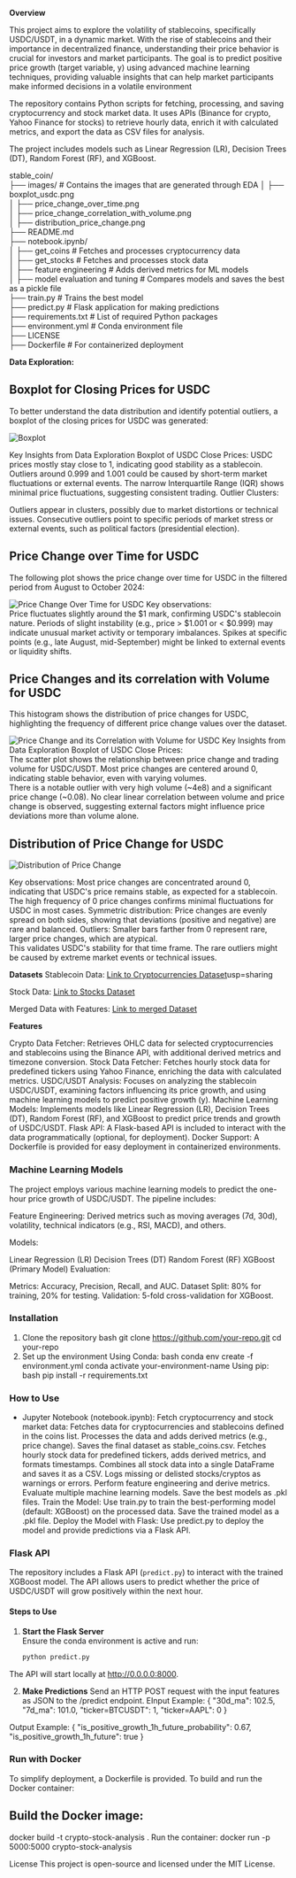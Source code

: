 **Overview**

This project aims to explore the volatility of stablecoins, specifically USDC/USDT, in a dynamic market. With the rise of stablecoins and their importance in decentralized finance, understanding their price behavior is crucial for investors and market participants. The goal is to predict positive price growth (target variable, y) using advanced machine learning techniques, providing valuable insights that can help market participants make informed decisions in a volatile environment

The repository contains Python scripts for fetching, processing, and saving cryptocurrency and stock market data. It uses APIs (Binance for crypto, Yahoo Finance for stocks) to retrieve hourly data, enrich it with calculated metrics, and export the data as CSV files for analysis.

The project includes models such as Linear Regression (LR), Decision Trees (DT), Random Forest (RF), and XGBoost.


stable_coin/  
├── images/                                     # Contains the images that are generated through EDA
│   ├── boxplot_usdc.png      
│   ├── price_change_over_time.png      
│   ├── price_change_correlation_with_volume.png      
│   ├── distribution_price_change.png      
├── README.md                      
├── notebook.ipynb/       
│   ├── get_coins                               # Fetches and processes cryptocurrency data     
│   ├── get_stocks                              # Fetches and processes stock data      
│   ├── feature engineering                     # Adds derived metrics for ML models      
│   ├── model evaluation and tuning             # Compares models and saves the best as a pickle file      
├── train.py                                    # Trains the best model            
├── predict.py                                  # Flask application for making predictions       
├── requirements.txt                            # List of required Python packages       
├── environment.yml                             # Conda environment file     
├── LICENSE      
├── Dockerfile                                  # For containerized deployment    


**Data Exploration:**

## Boxplot for Closing Prices for USDC

To better understand the data distribution and identify potential outliers, a boxplot of the closing prices for USDC was generated:

![Boxplot](images/boxplot_usdc.png)

Key Insights from Data Exploration Boxplot of USDC Close Prices:
USDC prices mostly stay close to 1, indicating good stability as a stablecoin.
Outliers around 0.999 and 1.001 could be caused by short-term market fluctuations or external events.
The narrow Interquartile Range (IQR) shows minimal price fluctuations, suggesting consistent trading.
Outlier Clusters:

Outliers appear in clusters, possibly due to market distortions or technical issues.
Consecutive outliers point to specific periods of market stress or external events, such as political factors (presidential election).


## Price Change over Time for USDC

The following plot shows the price change over time for USDC in the filtered period from August to October 2024:

![Price Change Over Time for USDC](images/price_change_over_time.png)
Key observations:   
Price fluctuates slightly around the $1 mark, confirming USDC's stablecoin nature. Periods of slight instability (e.g., price > $1.001 or < $0.999) may indicate unusual market activity or temporary imbalances. Spikes at specific points (e.g., late August, mid-September) might be linked to external events or liquidity shifts.


## Price Changes and its correlation with Volume for USDC

This histogram shows the distribution of price changes for USDC, highlighting the frequency of different price change values over the dataset.

![Price Change and its Correlation with Volume for USDC](images/price_change_correlation_with_volume.png)
Key Insights from Data Exploration Boxplot of USDC Close Prices:  
The scatter plot shows the relationship between price change and trading volume for USDC/USDT. Most price changes are centered around 0, indicating stable behavior, even with varying volumes.  
There is a notable outlier with very high volume (~4e8) and a significant price change (~0.08). No clear linear correlation between volume and price change is observed, suggesting external factors might influence price deviations more than volume alone.

## Distribution of Price Change for USDC

![Distribution of Price Change](images/distribution_price_change.png)

Key observations:
Most price changes are concentrated around 0, indicating that USDC's price remains stable, as expected for a stablecoin. The high frequency of 0 price changes confirms minimal fluctuations for USDC in most cases. Symmetric distribution: Price changes are evenly spread on both sides, showing that deviations (positive and negative) are rare and balanced. Outliers: Smaller bars farther from 0 represent rare, larger price changes, which are atypical.  
This validates USDC's stability for that time frame. The rare outliers might be caused by extreme market events or technical issues.




**Datasets**
Stablecoin Data:
[Link to Cryptocurrencies Dataset](https://drive.google.com/file/d/18IzkQYiodTNiIxmnG7lGrrdb-akB0C-l/view?)usp=sharing

Stock Data:
[Link to Stocks Dataset](https://drive.google.com/file/d/1d4PRGApTcuQaCAj16dOc9k79P3M2PaYF/view?usp=sharing)

Merged Data with Features:
[Link to merged Dataset](https://drive.google.com/file/d/1aImaDFQWnDEN1wliP5KTh2MwfqFSktEi/view?usp=sharing)



**Features**

Crypto Data Fetcher: Retrieves OHLC data for selected cryptocurrencies and stablecoins using the Binance API, with additional derived metrics and timezone conversion.
Stock Data Fetcher: Fetches hourly stock data for predefined tickers using Yahoo Finance, enriching the data with calculated metrics.
USDC/USDT Analysis: Focuses on analyzing the stablecoin USDC/USDT, examining factors influencing its price growth, and using machine learning models to predict positive growth (y).
Machine Learning Models: Implements models like Linear Regression (LR), Decision Trees (DT), Random Forest (RF), and XGBoost to predict price trends and growth of USDC/USDT.
Flask API: A Flask-based API is included to interact with the data programmatically (optional, for deployment).
Docker Support: A Dockerfile is provided for easy deployment in containerized environments.

### Machine Learning Models
The project employs various machine learning models to predict the one-hour price growth of USDC/USDT. The pipeline includes:

Feature Engineering: Derived metrics such as moving averages (7d, 30d), volatility, technical indicators (e.g., RSI, MACD), and others.

Models:

Linear Regression (LR)
Decision Trees (DT)
Random Forest (RF)
XGBoost (Primary Model)
Evaluation:

Metrics: Accuracy, Precision, Recall, and AUC.
Dataset Split: 80% for training, 20% for testing.
Validation: 5-fold cross-validation for XGBoost.


### Installation
1. Clone the repository
bash
git clone https://github.com/your-repo.git
cd your-repo
2. Set up the environment
Using Conda:
bash
conda env create -f environment.yml
conda activate your-environment-name
Using pip:
bash
pip install -r requirements.txt

### How to Use
- Jupyter Notebook (notebook.ipynb):
Fetch cryptocurrency and stock market data:
Fetches data for cryptocurrencies and stablecoins defined in the coins list.
Processes the data and adds derived metrics (e.g., price change).
Saves the final dataset as stable_coins.csv.
Fetches hourly stock data for predefined tickers, adds derived metrics, and formats timestamps.
Combines all stock data into a single DataFrame and saves it as a CSV.
Logs missing or delisted stocks/cryptos as warnings or errors.
Perform feature engineering and derive metrics.
Evaluate multiple machine learning models.
Save the best models as .pkl files.
Train the Model:
Use train.py to train the best-performing model (default: XGBoost) on the processed data.
Save the trained model as a .pkl file.
Deploy the Model with Flask:
Use predict.py to deploy the model and provide predictions via a Flask API.

### Flask API
The repository includes a Flask API (`predict.py`) to interact with the trained XGBoost model. The API allows users to predict whether the price of USDC/USDT will grow positively within the next hour.

#### Steps to Use
1. **Start the Flask Server**  
   Ensure the conda environment is active and run:
   ```bash
   python predict.py
The API will start locally at http://0.0.0.0:8000.

2. **Make Predictions**
Send an HTTP POST request with the input features as JSON to the /predict endpoint.
EInput Example:
{
    "30d_ma": 102.5,
    "7d_ma": 101.0,
    "ticker=BTCUSDT": 1,
    "ticker=AAPL": 0
}

Output Example:
{
    "is_positive_growth_1h_future_probability": 0.67,
    "is_positive_growth_1h_future": true
}


### Run with Docker
To simplify deployment, a Dockerfile is provided. To build and run the Docker container:

## Build the Docker image:
docker build -t crypto-stock-analysis .
Run the container:
docker run -p 5000:5000 crypto-stock-analysis


License
This project is open-source and licensed under the MIT License.